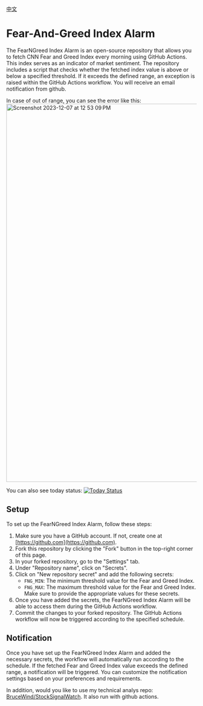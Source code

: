 [中文](/README_zh.md)
# Fear-And-Greed Index Alarm

The FearNGreed Index Alarm is an open-source repository that allows you to fetch CNN Fear and Greed Index every morning using GitHub Actions. This index serves as an indicator of market sentiment. The repository includes a script that checks whether the fetched index value is above or below a specified threshold. If it exceeds the defined range, an exception is raised within the GitHub Actions workflow. You will receive an email notification from github.

In case of out of range, you can see the error like this:
<img width="1002" alt="Screenshot 2023-12-07 at 12 53 09 PM" src="https://github.com/BruceWind/fear-and-greed-index-alarm/assets/6711309/657dee6a-4388-4bd2-aad0-88b67e1b0313">


You can also see today status: [![Today Status](https://github.com/BruceWind/fear-and-greed-index-alarm/actions/workflows/daily-cron-action.yml/badge.svg)](https://github.com/BruceWind/fear-and-greed-index-alarm/actions/workflows/daily-cron-action.yml)

## Setup

To set up the FearNGreed Index Alarm, follow these steps:

1. Make sure you have a GitHub account. If not, create one at [https://github.com](https://github.com).
2. Fork this repository by clicking the "Fork" button in the top-right corner of this page.
3. In your forked repository, go to the "Settings" tab.
4. Under "Repository name", click on "Secrets".
5. Click on "New repository secret" and add the following secrets:
   - `FNG_MIN`: The minimum threshold value for the Fear and Greed Index.
   - `FNG_MAX`: The maximum threshold value for the Fear and Greed Index.
   Make sure to provide the appropriate values for these secrets.
6. Once you have added the secrets, the FearNGreed Index Alarm will be able to access them during the GitHub Actions workflow.
7. Commit the changes to your forked repository. The GitHub Actions workflow will now be triggered according to the specified schedule.

## Notification

Once you have set up the FearNGreed Index Alarm and added the necessary secrets, the workflow will automatically run according to the schedule. If the fetched Fear and Greed Index value exceeds the defined range, a notification will be triggered. You can customize the notification settings based on your preferences and requirements.


In addition, would you like to use my technical analys repo: [BruceWind/StockSignalWatch](https://github.com/BruceWind/StockSignalWatch). It also run with github actions.
